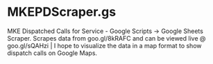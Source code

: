 # MKEPDScraper.gs
MKE Dispatched Calls for Service - Google Scripts -> Google Sheets Scraper. Scrapes data from goo.gl/8kRAFC and can be viewed live  @ goo.gl/sQAHzi | I hope to visualize the data in a map format to show dispatch calls on Google Maps.
